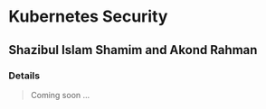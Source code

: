 # Kubernetes Security 

## Shazibul Islam Shamim and Akond Rahman 

### Details 

> Coming soon ... 
